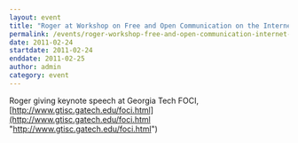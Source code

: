 ```yaml
---
layout: event
title: "Roger at Workshop on Free and Open Communication on the Internet (FOCI)"
permalink: /events/roger-workshop-free-and-open-communication-internet-foci
date: 2011-02-24
startdate: 2011-02-24
enddate: 2011-02-25
author: admin
category: event
---
```


Roger giving keynote speech at Georgia Tech FOCI, [http://www.gtisc.gatech.edu/foci.html](http://www.gtisc.gatech.edu/foci.html "http://www.gtisc.gatech.edu/foci.html")

